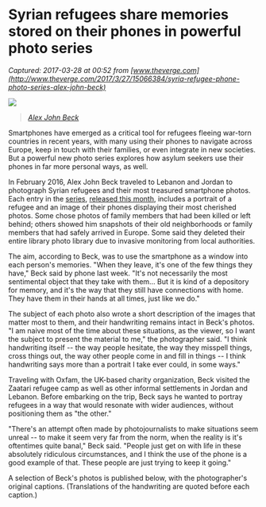 # Syrian refugees share memories stored on their phones in powerful photo series

_Captured: 2017-03-28 at 00:52 from [www.theverge.com](http://www.theverge.com/2017/3/27/15066384/syria-refugee-phone-photo-series-alex-john-beck)_

![](https://cdn0.vox-cdn.com/thumbor/-p4AGaFuNO9BB0BNKhagExQlwkE=/0x0:7020x4864/1200x800/filters:focal\(2949x1871:4071x2993\)/cdn0.vox-cdn.com/uploads/chorus_image/image/53911219/201602_Oxfam_Zaatari_M1.0.jpg)

> _[Alex John Beck](http://alexjohnbeck.com/project/oxfam_syrianrefugees/)_

Smartphones have emerged as a critical tool for refugees fleeing war-torn countries in recent years, with many using their phones to navigate across Europe, keep in touch with their families, or even integrate in new societies. But a powerful new photo series explores how asylum seekers use their phones in far more personal ways, as well.

In February 2016, Alex John Beck traveled to Lebanon and Jordan to photograph Syrian refugees and their most treasured smartphone photos. Each entry in the [series](http://alexjohnbeck.com/project/oxfam_syrianrefugees/), [released this month](http://europe.newsweek.com/photos-they-saved-syrian-refugees-share-cherished-cellphone-snaps-569967#bigshot/75312), includes a portrait of a refugee and an image of their phones displaying their most cherished photos. Some chose photos of family members that had been killed or left behind; others showed him snapshots of their old neighborhoods or family members that had safely arrived in Europe. Some said they deleted their entire library photo library due to invasive monitoring from local authorities.

The aim, according to Beck, was to use the smartphone as a window into each person's memories. "When they leave, it's one of the few things they have," Beck said by phone last week. "It's not necessarily the most sentimental object that they take with them… But it is kind of a depository for memory, and it's the way that they still have connections with home. They have them in their hands at all times, just like we do."

The subject of each photo also wrote a short description of the images that matter most to them, and their handwriting remains intact in Beck's photos. "I am naive most of the time about these situations, as the viewer, so I want the subject to present the material to me," the photographer said. "I think handwriting itself -- the way people hesitate, the way they misspell things, cross things out, the way other people come in and fill in things -- I think handwriting says more than a portrait I take ever could, in some ways."

Traveling with Oxfam, the UK-based charity organization, Beck visited the Zaatari refugee camp as well as other informal settlements in Jordan and Lebanon. Before embarking on the trip, Beck says he wanted to portray refugees in a way that would resonate with wider audiences, without positioning them as "the other."

"There's an attempt often made by photojournalists to make situations seem unreal -- to make it seem very far from the norm, when the reality is it's oftentimes quite banal," Beck said. "People just get on with life in these absolutely ridiculous circumstances, and I think the use of the phone is a good example of that. These people are just trying to keep it going."

A selection of Beck's photos is published below, with the photographer's original captions. (Translations of the handwriting are quoted before each caption.)
